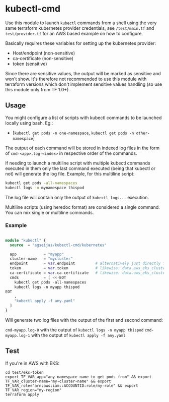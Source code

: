 # kubectl-cmd

Use this module to launch `kubectl` commands from a shell using the very same terraform kubernetes provider credentials, see `/test/main.tf` and `test/provider.tf` for an AWS based example on how to configure.

Basically requires these variables for setting up the kubernetes provider:

- Host/endpoint (non-sensitive)
- ca-certificate (non-sensitive)
- token (sensitive)

Since there are sensitive values, the output will be marked as sensitive and won't show. It's therefore not recommended to use this module with terraform versions which don't implement sensitive values handling (so use this module only from TF 1.0+).

## Usage

You might configure a list of scripts with kubectl commands to be launched locally using bash. Eg.:

- [`kubectl get pods -n one-namespace`, `kubectl get pods -n other-namespace`]

The output of each command will be stored in indexed log files in the form of `cmd-<app>.log-<index>` in respective order of the commands.

If needing to launch a multiline script with multiple kubectl commands executed in them only the last command executed (being that kubectl or not) will generate the log file. Example, for this multiline script:

```bash
kubectl get pods -all-namespaces
kubectl logs -n mynamespace thispod 
```
The log file will contain only the output of `kubectl logs...` execution.

Multiline scripts (using heredoc format) are considered a single command. You can mix single or multiline commands.

### Example



```terraform

module "kubectl" {
  source  = "agseijas/kubectl-cmd/kubernetes"

  app            = "myapp"
  cluster-name   = "mycluster"
  endpoint       = var.endpoint         # alternatively just directly from provider definition: data.aws_eks_cluster.cluster.endpoint 
  token          = var.token            # likewise: data.aws_eks_cluster_auth.cluster.token
  ca-certificate = var.ca-certificate   # likewise: data.aws_eks_cluster.cluster.certificate_authority.0.data
  cmds           = [ <<-EOT
    kubectl get pods -all-namespaces
    kubectl logs -n myapp thispod 
EOT
    ,
    "kubectl apply -f any.yaml"
  ]
}
```

Will generate two log files with the output of the first and second command:

`cmd-myapp.log-0` with the output of `kubectl logs -n myapp thispod`
`cmd-myapp.log-1` with the output of `kubectl apply -f any.yaml`


## Test

If you're in AWS with EKS:

```shell
cd test/eks-token
export TF_VAR_app="any namespace name to get pods from" && export TF_VAR_cluster-name="my-cluster-name" && export TF_VAR_role="arn:aws:iam::ACCOUNTID:role/my-role" && export TF_VAR_region="my-region"
terraform apply
```
